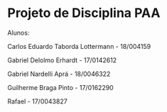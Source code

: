 # Projeto de Disciplina PAA

Alunos:

Carlos Eduardo Taborda Lottermann - 18/004159

Gabriel Delolmo Erhardt - 17/0142612

Gabriel Nardelli Aprá - 18/0046322

Guilherme Braga Pinto - 17/0162290

Rafael - 17/0043827
